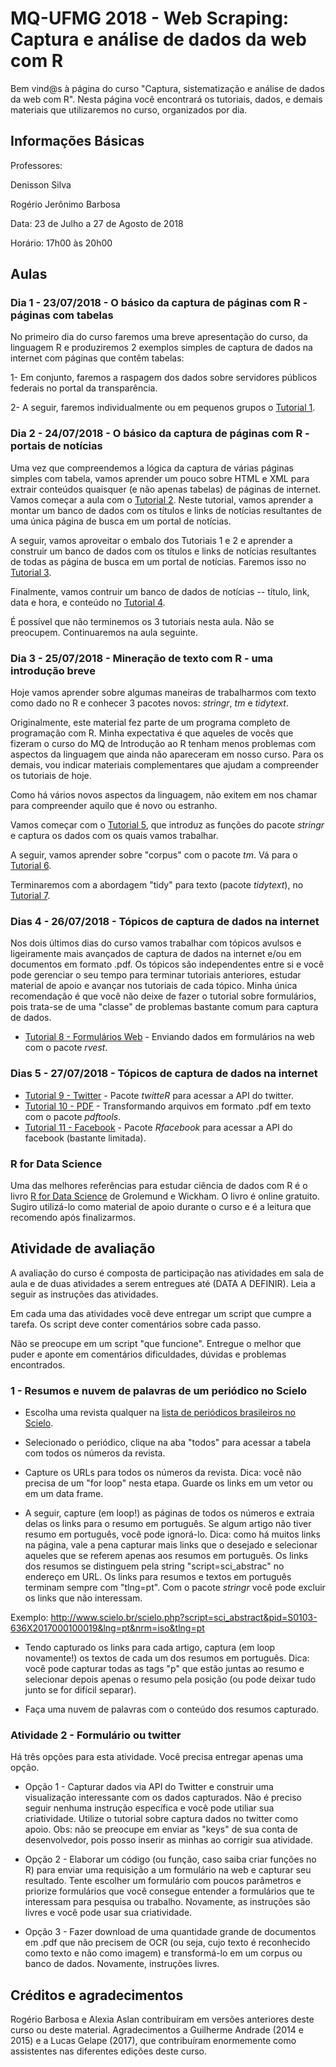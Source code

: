 # MQ-UFMG 2018 - Web Scraping: Captura e análise de dados da web com R

Bem vind@s à página do curso "Captura, sistematização e análise de dados da web com R". Nesta página você encontrará os tutoriais, dados, e demais materiais que utilizaremos no curso, organizados por dia.

## Informações Básicas

Professores: 

Denisson Silva 

Rogério Jerônimo Barbosa


Data: 23 de Julho a 27 de Agosto de 2018

Horário: 17h00 às 20h00

## Aulas

### Dia 1 - 23/07/2018 - O básico da captura de páginas com R - páginas com tabelas

No primeiro dia do curso faremos uma breve apresentação do curso, da linguagem R e produziremos 2 exemplos simples de captura de dados na internet com páginas que contêm tabelas:

1- Em conjunto, faremos a raspagem dos dados sobre servidores públicos federais no portal da transparência.

2- A  seguir, faremos individualmente ou em pequenos grupos o [Tutorial 1](https://github.com/antrologos/mq_2018_WebScraping/blob/master/mq_ufmg_2018_tutorial01.Rmd).

### Dia 2 - 24/07/2018 - O básico da captura de páginas com R - portais de notícias

Uma vez que compreendemos a lógica da captura de várias páginas simples com tabela, vamos aprender um pouco sobre HTML e XML para extrair conteúdos quaisquer (e não apenas tabelas) de páginas de internet. 
Vamos começar a aula com o [Tutorial 2](https://github.com/antrologos/mq_2018_WebScraping/blob/master/mq_ufmg_2018_tutorial02.Rmd). Neste tutorial, vamos aprender a montar um banco de dados com os títulos e links de notícias resultantes de uma única página de busca em um portal de notícias.

A seguir, vamos aproveitar o embalo dos Tutoriais 1 e 2 e aprender a construir um banco de dados com os títulos e links de notícias resultantes de todas as página de busca em um portal de notícias. Faremos isso no [Tutorial 3](https://github.com/antrologos/mq_2018_WebScraping/blob/master/mq_ufmg_2018_tutorial03.Rmd).

Finalmente, vamos contruir um banco de dados de notícias -- título, link, data e hora, e conteúdo no [Tutorial 4](https://github.com/antrologos/mq_2018_WebScraping/blob/master/mq_ufmg_2018_tutorial04.Rmd).

É possível que não terminemos os 3 tutoriais nesta aula. Não se preocupem. Continuaremos na aula seguinte.

### Dia 3 - 25/07/2018 - Mineração de texto com R - uma introdução breve

Hoje vamos aprender sobre algumas maneiras de trabalharmos com texto como dado no R e conhecer 3 pacotes novos: _stringr_, _tm_ e _tidytext_.

Originalmente, este material fez parte de um programa completo de programação com R. Minha expectativa é que aqueles de vocês que fizeram o curso do MQ de Introdução ao R tenham menos problemas com aspectos da linguagem que ainda não apareceram em nosso curso. Para os demais, vou indicar materiais complementares que ajudam a compreender os tutoriais de hoje.

Como há vários novos aspectos da linguagem, não exitem em nos chamar para compreender aquilo que é novo ou estranho.

Vamos começar com o [Tutorial 5](https://github.com/antrologos/mq_2018_WebScraping/blob/master/mq_ufmg_2018_tutorial05.Rmd), que introduz as funções do pacote _stringr_ e captura os dados com os quais vamos trabalhar.

A seguir, vamos aprender sobre "corpus" com o pacote _tm_. Vá para o [Tutorial 6](https://github.com/antrologos/mq_2018_WebScraping/blob/master/mq_ufmg_2018_tutorial06.Rmd).

Terminaremos com a abordagem "tidy" para texto (pacote _tidytext_), no [Tutorial 7](https://github.com/antrologos/mq_2018_WebScraping/blob/master/mq_ufmg_2018_tutorial07.Rmd).

### Dias 4 - 26/07/2018 - Tópicos de captura de dados na internet

Nos dois últimos dias do curso vamos trabalhar com tópicos avulsos e ligeiramente mais avançados de captura de dados na internet e/ou em documentos em formato .pdf. Os tópicos são independentes entre si e você pode gerenciar o seu tempo para terminar tutoriais anteriores, estudar material de apoio e avançar nos tutoriais de cada tópico. Minha única recomendação é que você não deixe de fazer o tutorial sobre formulários, pois trata-se de uma "classe" de problemas bastante comum para captura de dados.

- [Tutorial 8 - Formulários Web](https://github.com/antrologos/mq_2018_WebScraping/blob/master/mq_ufmg_2018_tutorial08.Rmd) - Enviando dados em formulários na web com o pacote _rvest_.



### Dias 5 - 27/07/2018 - Tópicos de captura de dados na internet

- [Tutorial 9 - Twitter](https://github.com/antrologos/mq_2018_WebScraping/blob/master/mq_ufmg_2018_tutorial09.Rmd) - Pacote _twitteR_ para acessar a API do twitter.
- [Tutorial 10 - PDF](https://github.com/antrologos/mq_2018_WebScraping/blob/master/mq_ufmg_2018_tutorial10.Rmd) - Transformando arquivos em formato .pdf em texto com o pacote _pdftools_.
- [Tutorial 11 - Facebook](https://github.com/antrologos/mq_2018_WebScraping/blob/master/mq_ufmg_2018_tutorial11.Rmd) - Pacote _Rfacebook_ para acessar a API do facebook (bastante limitada).




### R for Data Science

Uma das melhores referências para estudar ciência de dados com R é o livro [R for Data Science](http://r4ds.had.co.nz/) de Grolemund e Wickham. O livro é online gratuito. Sugiro utilizá-lo como material de apoio durante o curso e é a leitura que recomendo após finalizarmos.


## Atividade de avaliação

A avaliação do curso é composta de participação nas atividades em sala de aula e de duas atividades a serem entregues até (DATA A DEFINIR). Leia a seguir as instruções das atividades.

Em cada uma das atividades você deve entregar um script que cumpre a tarefa. Os script deve conter comentários sobre cada passo.

Não se preocupe em um script "que funcione". Entregue o melhor que puder e aponte em comentários dificuldades, dúvidas e problemas encontrados.

### 1 - Resumos e nuvem de palavras de um periódico no Scielo

* Escolha uma revista qualquer na [lista de periódicos brasileiros no Scielo](http://www.scielo.br/scielo.php?script=sci_alphabetic&lng=pt&nrm=iso).

* Selecionado o periódico, clique na aba "todos" para acessar a tabela com todos os números da revista.

* Capture os URLs para todos os números da revista. Dica: você não precisa de um "for loop" nesta etapa. Guarde os links em um vetor ou em um data frame.

* A seguir, capture (em loop!) as páginas de todos os números e extraia delas os links para o resumo em português. Se algum artigo não tiver resumo em português, você pode ignorá-lo. Dica: como há muitos links na página, vale a pena capturar mais links que o desejado e selecionar aqueles que se referem apenas aos resumos em português. Os links dos resumos se distinguem pela string "script=sci_abstrac" no endereço em URL. Os links para resumos e textos em português terminam sempre com "tlng=pt". Com o pacote _stringr_ você pode excluir os links que não interessam.

Exemplo: http://www.scielo.br/scielo.php?script=sci_abstract&pid=S0103-636X2017000100019&lng=pt&nrm=iso&tlng=pt

* Tendo capturado os links para cada artigo, captura (em loop novamente!) os textos de cada um dos resumos em português. Dica: você pode capturar todas as tags "p" que estão juntas ao resumo e selecionar depois apenas o resumo pela posição (ou pode deixar tudo junto se for difícil separar).

* Faça uma nuvem de palavras com o conteúdo dos resumos capturado.

### Atividade 2 - Formulário ou twitter

Há três opções para esta atividade. Você precisa entregar apenas uma opção.

* Opção 1 - Capturar dados via API do Twitter e construir uma visualização interessante com os dados capturados. Não é preciso seguir nenhuma instrução específica e você pode utiliar sua criatividade. Utilize o tutorial sobre captura dados no twitter como apoio. Obs: não se preocupe em enviar as "keys" de sua conta de desenvolvedor, pois posso inserir as minhas ao corrigir sua atividade. 

* Opção 2 - Elaborar um código (ou função, caso saiba criar funções no R) para enviar uma requisição a um formulário na web e capturar seu resultado. Tente escolher um formulário com poucos parâmetros e priorize formulários que você consegue entender a formulários que te interessam para pesquisa ou trabalho. Novamente, as instruções são livres e você pode usar sua criatividade.

* Opção 3 - Fazer download de uma quantidade grande de documentos em .pdf que não precisem de OCR (ou seja, cujo texto é reconhecido como texto e não como imagem) e transformá-lo em um corpus ou banco de dados. Novamente, instruções livres.

## Créditos e agradecimentos

Rogério Barbosa e Alexia Aslan contribuíram em versões anteriores deste curso ou deste material. Agradecimentos a Guilherme Andrade (2014 e 2015) e a Lucas Gelape (2017), que contribuíram enormemente como assistentes nas diferentes edições deste curso.
